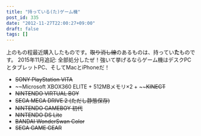 ```yaml
---
title: "持っている(た)ゲーム機"
post_id: 335
date: "2012-11-27T22:00:27+09:00"
draft: false
tags: []
---
```



上のもの程最近購入したものです。~~取り消し線~~のあるものは、持ってい**た**ものです。 2015年11月追記: 全部処分したぜ！強いて挙げるならゲーム機はデスクPCとタブレットPC、そしてMacとiPhoneだ！

  * ~~SONY PlayStation VITA~~
  * ~~Microsoft XBOX360 ELITE + 512MBメモリ×2 + ~~~~KINECT~~
  * ~~NINTENDO VIRTUAL BOY~~
  * ~~SEGA MEGA DRIVE 2 (ただし静態保存)~~
  * ~~NINTENDO GAMEBOY 初代~~
  * ~~NINTENDO DS Lite~~
  * ~~BANDAI WonderSwan Color~~
  * ~~SEGA GAME GEAR~~
